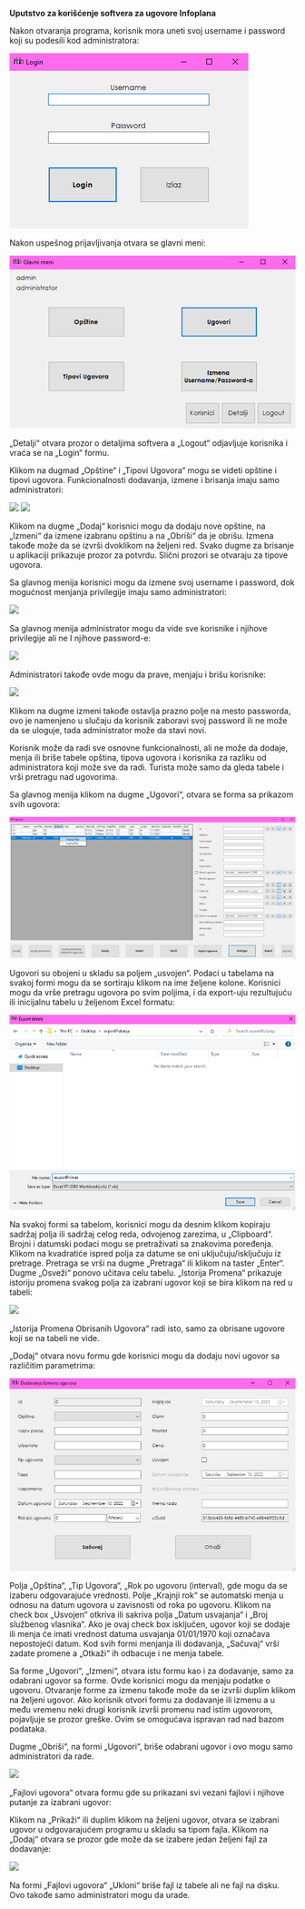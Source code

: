 ﻿**Uputstvo za korišćenje softvera za ugovore Infoplana**

Nakon otvaranja programa, korisnik mora uneti svoj username i password koji su podesili kod administratora:

![](Manual-SRB-1.png)

Nakon uspešnog prijavljivanja otvara se glavni meni:

![](Manual-SRB-2.png)

„Detalji“ otvara prozor o detaljima softvera a „Logout“ odjavljuje korisnika i vraća se na „Login“ formu.

Klikom na dugmad „Opštine“  i  „Tipovi Ugovora“ mogu se videti opštine i tipovi ugovora. Funkcionalnosti dodavanja, izmene i brisanja imaju samo administratori: 

![](Manual-SRB-3.png) ![](Manual-SRB-4.png)

Klikom na dugme „Dodaj“ korisnici mogu da dodaju nove opštine, na „Izmeni“ da izmene izabranu opštinu a na „Obriši“ da je obrišu. Izmena takođe može da se izvrši dvoklikom na željeni red. Svako dugme za brisanje u aplikaciji prikazuje prozor za potvrdu. Slični prozori se otvaraju za tipove ugovora.

Sa glavnog menija korisnici mogu da izmene svoj username i password, dok mogućnost menjanja privilegije imaju samo administratori:

![](Manual-SRB-5.png)

Sa glavnog menija administrator mogu da vide sve korisnike i njihove privilegije ali ne I njihove password-e:

![](Manual-SRB-6.png)

Administratori takođe ovde mogu da prave, menjaju i brišu korisnike:

![](Manual-SRB-7.png)

Klikom na dugme izmeni takođe ostavlja prazno polje na mesto passworda, ovo je namenjeno u slučaju da korisnik zaboravi svoj password ili ne može da se uloguje, tada administrator može da stavi novi.

Korisnik može da radi sve osnovne funkcionalnosti, ali ne može da dodaje, menja ili briše tabele opština, tipova ugovora i korisnika za razliku od administratora koji može sve da radi. Turista može samo da gleda tabele i vrši pretragu nad ugovorima.

Sa glavnog menija klikom na dugme „Ugovori“, otvara se forma sa prikazom svih ugovora:

![](Manual-SRB-8.png)

Ugovori su obojeni u skladu sa poljem „usvojen“. Podaci u tabelama na svakoj formi mogu da se sortiraju klikom na ime željene kolone. Korisnici mogu da vrše pretragu ugovora po svim poljima, i da export-uju rezultujuću ili inicijalnu tabelu u željenom Excel formatu: 

![](Manual-SRB-9.png)

 Na svakoj formi sa tabelom, korisnici mogu da desnim klikom kopiraju sadržaj polja ili sadržaj celog reda, odvojenog zarezima, u „Clipboard“. Brojni i datumski podaci mogu se pretraživati sa znakovima poređenja. Klikom na kvadratiće ispred polja za datume se oni uključuju/isključuju iz pretrage. Pretraga se vrši na dugme „Pretraga“ ili klikom na taster „Enter“. Dugme „Osveži“ ponovo učitava celu tabelu. „Istorija Promena“ prikazuje istoriju promena svakog polja za izabrani ugovor koji se bira klikom na red u tabeli:
 
 ![](Manual-SRB-10.png)

„Istorija Promena Obrisanih Ugovora“ radi isto, samo za obrisane ugovore koji se na tabeli ne vide.

„Dodaj“ otvara novu formu gde korisnici mogu da dodaju novi ugovor sa različitim parametrima:

![](Manual-SRB-11.png)

Polja „Opština“, „Tip Ugovora“, „Rok po ugovoru (interval), gde mogu da se izaberu odgovarajuće vrednosti. Polje „Krajnji rok“ se automatski menja u odnosu na datum ugovora u zavisnosti od roka po ugovoru. Klikom na check box „Usvojen“ otkriva ili sakriva polja „Datum usvajanja“ i „Broj službenog vlasnika“. Ako je ovaj check box isključen, ugovor koji se dodaje ili menja će imati vrednost datuma usvajanja 01/01/1970 koji označava nepostojeći datum. Kod svih formi menjanja ili dodavanja, „Sačuvaj“ vrši zadate promene a „Otkaži“ ih odbacuje i ne menja tabele.

Sa forme „Ugovori“, „Izmeni“, otvara istu formu kao i za dodavanje, samo za odabrani ugovor sa forme. Ovde korisnici mogu da menjaju podatke o ugovoru. Otvaranje forme za izmenu takođe može da se izvrši duplim klikom na željeni ugovor. Ako korisnik otvori formu za dodavanje ili izmenu a u među vremenu neki drugi korisnik izvrši promenu nad istim ugovorom, pojavljuje se prozor greške. Ovim se omogućava ispravan rad nad bazom podataka.

Dugme „Obriši“, na formi „Ugovori“, briše odabrani ugovor i ovo mogu samo administratori da rade.

![](Manual-SRB-12.png)

„Fajlovi ugovora“ otvara formu gde su prikazani svi vezani fajlovi i njihove putanje za izabrani ugovor:

Klikom na „Prikaži“ ili duplim klikom na željeni ugovor, otvara se izabrani ugovor u odgovarajućem programu u skladu sa tipom fajla. Klikom na „Dodaj“ otvara se prozor gde može da se izabere jedan željeni fajl za dodavanje:

![](Manual-SRB-13.png)

Na formi „Fajlovi ugovora“ „Ukloni“ briše fajl iz tabele ali ne fajl na disku. Ovo takođe samo administratori mogu da urade.